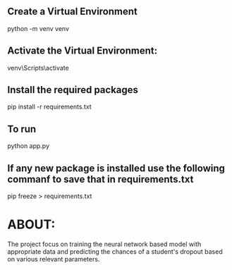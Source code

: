 ## Create a Virtual Environment
python -m venv venv

## Activate the Virtual Environment:
venv\Scripts\activate

## Install the required packages
pip install -r requirements.txt

## To run
python app.py

## If any new package is installed use the following commanf to save that in requirements.txt
pip freeze > requirements.txt

# ABOUT:
The project focus on training the neural network based model with appropriate data and predicting the chances of a student's dropout based on various relevant parameters.
